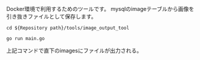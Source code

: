 Docker環境で利用するためのツールです。
mysqlのimageテーブルから画像を引き抜きファイルとして保存します。

``` shell
cd ${Repository path}/tools/image_output_tool

go run main.go
```

上記コマンドで直下のimagesにファイルが出力される。